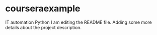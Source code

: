 # courseraexample
IT automation Python
I am editing the README file. Adding some more details about the project description.
